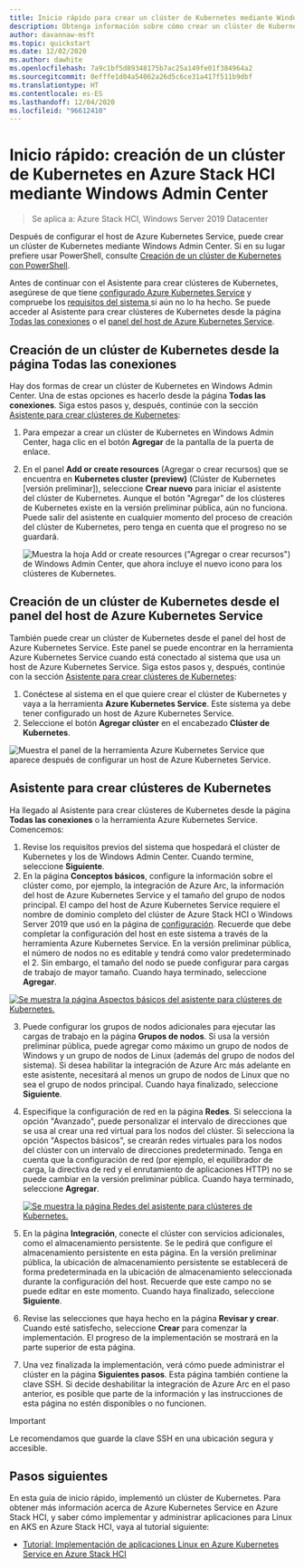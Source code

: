 ```yaml
---
title: Inicio rápido para crear un clúster de Kubernetes mediante Windows Admin Center
description: Obtenga información sobre cómo crear un clúster de Kubernetes mediante Windows Admin Center.
author: davannaw-msft
ms.topic: quickstart
ms.date: 12/02/2020
ms.author: dawhite
ms.openlocfilehash: 7a9c1bf5d89348175b7ac25a149fe01f384964a2
ms.sourcegitcommit: 0efffe1d04a54062a26d5c6ce31a417f511b9dbf
ms.translationtype: HT
ms.contentlocale: es-ES
ms.lasthandoff: 12/04/2020
ms.locfileid: "96612410"
---
```

# <a name="quickstart-create-a-kubernetes-cluster-on-azure-stack-hci-using-windows-admin-center"></a>Inicio rápido: creación de un clúster de Kubernetes en Azure Stack HCI mediante Windows Admin Center

> Se aplica a: Azure Stack HCI, Windows Server 2019 Datacenter

Después de configurar el host de Azure Kubernetes Service, puede crear un clúster de Kubernetes mediante Windows Admin Center. Si en su lugar prefiere usar PowerShell, consulte [Creación de un clúster de Kubernetes con PowerShell](create-kubernetes-cluster-powershell.md).

Antes de continuar con el Asistente para crear clústeres de Kubernetes, asegúrese de que tiene [configurado Azure Kubernetes Service](setup.md) y compruebe los [requisitos del sistema ](system-requirements.md) si aún no lo ha hecho. Se puede acceder al Asistente para crear clústeres de Kubernetes desde la página [Todas las conexiones](#creating-a-kubernetes-cluster-from-the-all-connections-page) o el [panel del host de Azure Kubernetes Service](#creating-a-kubernetes-cluster-from-the-azure-kubernetes-service-host-dashboard).

## <a name="creating-a-kubernetes-cluster-from-the-all-connections-page"></a>Creación de un clúster de Kubernetes desde la página Todas las conexiones 

Hay dos formas de crear un clúster de Kubernetes en Windows Admin Center. Una de estas opciones es hacerlo desde la página **Todas las conexiones**. Siga estos pasos y, después, continúe con la sección [Asistente para crear clústeres de Kubernetes](#the-kubernetes-cluster-create-wizard): 

1. Para empezar a crear un clúster de Kubernetes en Windows Admin Center, haga clic en el botón **Agregar** de la pantalla de la puerta de enlace. 
2. En el panel **Add or create resources** (Agregar o crear recursos) que se encuentra en **Kubernetes cluster (preview)** (Clúster de Kubernetes [versión preliminar]), seleccione **Crear nuevo** para iniciar el asistente del clúster de Kubernetes. Aunque el botón "Agregar" de los clústeres de Kubernetes existe en la versión preliminar pública, aún no funciona. Puede salir del asistente en cualquier momento del proceso de creación del clúster de Kubernetes, pero tenga en cuenta que el progreso no se guardará. 


    ![Muestra la hoja Add or create resources ("Agregar o crear recursos") de Windows Admin Center, que ahora incluye el nuevo icono para los clústeres de Kubernetes.](.\media\create-kubernetes-cluster\add-connection.png)
  
## <a name="creating-a-kubernetes-cluster-from-the-azure-kubernetes-service-host-dashboard"></a>Creación de un clúster de Kubernetes desde el panel del host de Azure Kubernetes Service  

También puede crear un clúster de Kubernetes desde el panel del host de Azure Kubernetes Service. Este panel se puede encontrar en la herramienta Azure Kubernetes Service cuando está conectado al sistema que usa un host de Azure Kubernetes Service. Siga estos pasos y, después, continúe con la sección [Asistente para crear clústeres de Kubernetes](#the-kubernetes-cluster-create-wizard): 

1. Conéctese al sistema en el que quiere crear el clúster de Kubernetes y vaya a la herramienta **Azure Kubernetes Service**. Este sistema ya debe tener configurado un host de Azure Kubernetes Service.
2. Seleccione el botón **Agregar clúster** en el encabezado **Clúster de Kubernetes**.

![Muestra el panel de la herramienta Azure Kubernetes Service que aparece después de configurar un host de Azure Kubernetes Service.](.\media\setup\dashboard.png)
  
## <a name="the-kubernetes-cluster-create-wizard"></a>Asistente para crear clústeres de Kubernetes
Ha llegado al Asistente para crear clústeres de Kubernetes desde la página **Todas las conexiones** o la herramienta Azure Kubernetes Service. Comencemos:  

1. Revise los requisitos previos del sistema que hospedará el clúster de Kubernetes y los de Windows Admin Center. Cuando termine, seleccione **Siguiente**. 
2. En la página **Conceptos básicos**, configure la información sobre el clúster como, por ejemplo, la integración de Azure Arc, la información del host de Azure Kubernetes Service y el tamaño del grupo de nodos principal. El campo del host de Azure Kubernetes Service requiere el nombre de dominio completo del clúster de Azure Stack HCI o Windows Server 2019 que usó en la página de [configuración](setup.md). Recuerde que debe completar la configuración del host en este sistema a través de la herramienta Azure Kubernetes Service. En la versión preliminar pública, el número de nodos no es editable y tendrá como valor predeterminado el 2. Sin embargo, el tamaño del nodo se puede configurar para cargas de trabajo de mayor tamaño. Cuando haya terminado, seleccione **Agregar**.

 [ ![Se muestra la página Aspectos básicos del asistente para clústeres de Kubernetes.](.\media\create-kubernetes-cluster\basics.png) ](.\media\create-kubernetes-cluster\basics.png#lightbox)
 
3. Puede configurar los grupos de nodos adicionales para ejecutar las cargas de trabajo en la página **Grupos de nodos**. Si usa la versión preliminar pública, puede agregar como máximo un grupo de nodos de Windows y un grupo de nodos de Linux (además del grupo de nodos del sistema). Si desea habilitar la integración de Azure Arc más adelante en este asistente, necesitará al menos un grupo de nodos de Linux que no sea el grupo de nodos principal. Cuando haya finalizado, seleccione **Siguiente**.
4. Especifique la configuración de red en la página **Redes**. Si selecciona la opción "Avanzado", puede personalizar el intervalo de direcciones que se usa al crear una red virtual para los nodos del clúster. Si selecciona la opción "Aspectos básicos", se crearán redes virtuales para los nodos del clúster con un intervalo de direcciones predeterminado. Tenga en cuenta que la configuración de red (por ejemplo, el equilibrador de carga, la directiva de red y el enrutamiento de aplicaciones HTTP) no se puede cambiar en la versión preliminar pública. Cuando haya terminado, seleccione **Agregar**.

    [ ![Se muestra la página Redes del asistente para clústeres de Kubernetes.](.\media\create-kubernetes-cluster\networking.png) ](\media\create-kubernetes-cluster\networking.png#lightbox)

5. En la página **Integración**, conecte el clúster con servicios adicionales, como el almacenamiento persistente. Se le pedirá que configure el almacenamiento persistente en esta página. En la versión preliminar pública, la ubicación de almacenamiento persistente se establecerá de forma predeterminada en la ubicación de almacenamiento seleccionada durante la configuración del host. Recuerde que este campo no se puede editar en este momento. Cuando haya finalizado, seleccione **Siguiente**.
6. Revise las selecciones que haya hecho en la página **Revisar y crear**. Cuando esté satisfecho, seleccione **Crear** para comenzar la implementación. El progreso de la implementación se mostrará en la parte superior de esta página. 
7. Una vez finalizada la implementación, verá cómo puede administrar el clúster en la página **Siguientes pasos**. Esta página también contiene la clave SSH. Si decide deshabilitar la integración de Azure Arc en el paso anterior, es posible que parte de la información y las instrucciones de esta página no estén disponibles o no funcionen.

> [!IMPORTANT] 
> Le recomendamos que guarde la clave SSH en una ubicación segura y accesible.

## <a name="next-steps"></a>Pasos siguientes

En esta guía de inicio rápido, implementó un clúster de Kubernetes. Para obtener más información acerca de Azure Kubernetes Service en Azure Stack HCI, y saber cómo implementar y administrar aplicaciones para Linux en AKS en Azure Stack HCI, vaya al tutorial siguiente:

- [Tutorial: Implementación de aplicaciones Linux en Azure Kubernetes Service en Azure Stack HCI](deploy-linux-application.md)
